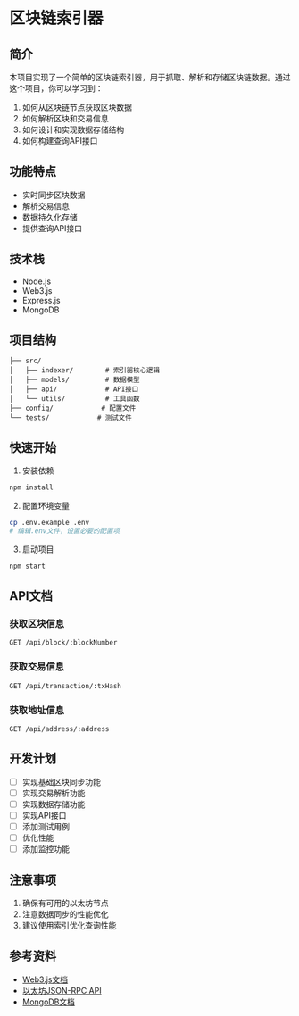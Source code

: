 # 区块链索引器

## 简介
本项目实现了一个简单的区块链索引器，用于抓取、解析和存储区块链数据。通过这个项目，你可以学习到：

1. 如何从区块链节点获取区块数据
2. 如何解析区块和交易信息
3. 如何设计和实现数据存储结构
4. 如何构建查询API接口

## 功能特点

- 实时同步区块数据
- 解析交易信息
- 数据持久化存储
- 提供查询API接口

## 技术栈

- Node.js
- Web3.js
- Express.js
- MongoDB

## 项目结构

```
├── src/
│   ├── indexer/        # 索引器核心逻辑
│   ├── models/         # 数据模型
│   ├── api/            # API接口
│   └── utils/          # 工具函数
├── config/            # 配置文件
└── tests/            # 测试文件
```

## 快速开始

1. 安装依赖
```bash
npm install
```

2. 配置环境变量
```bash
cp .env.example .env
# 编辑.env文件，设置必要的配置项
```

3. 启动项目
```bash
npm start
```

## API文档

### 获取区块信息
```
GET /api/block/:blockNumber
```

### 获取交易信息
```
GET /api/transaction/:txHash
```

### 获取地址信息
```
GET /api/address/:address
```

## 开发计划

- [ ] 实现基础区块同步功能
- [ ] 实现交易解析功能
- [ ] 实现数据存储功能
- [ ] 实现API接口
- [ ] 添加测试用例
- [ ] 优化性能
- [ ] 添加监控功能

## 注意事项

1. 确保有可用的以太坊节点
2. 注意数据同步的性能优化
3. 建议使用索引优化查询性能

## 参考资料

- [Web3.js文档](https://web3js.readthedocs.io/)
- [以太坊JSON-RPC API](https://eth.wiki/json-rpc/API)
- [MongoDB文档](https://docs.mongodb.com/)